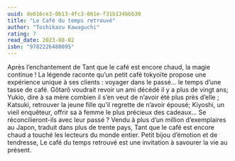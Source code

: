 ```yaml
---
uuid: de616ce3-0b13-4fc3-861e-f31b134bbb30
title: "Le Café du temps retrouvé"
author: "Toshikazu Kawaguchi"
rating: 7
read_date: 2023-08-02
isbn: "9782226480095"
---
```


Après l’enchantement de Tant que le café est encore chaud, la magie continue ! La légende raconte qu’un petit café tokyoïte propose une expérience unique à ses clients : voyager dans le passé... le temps d’une tasse de café. Gôtarô voudrait revoir un ami décédé il y a plus de vingt ans; Yukio, dire à sa mère combien il s’en veut de n’avoir été plus près d’elle ; Katsuki, retrouver la jeune fille qu’il regrette de n’avoir épousé; Kiyoshi, un vieil enquêteur, offrir sa à femme le plus précieux des cadeaux... Se réconcilieront-ils avec leur passé ? Vendu à plus d’un million d’exemplaires au Japon, traduit dans plus de trente pays, Tant que le café est encore chaud a touché les lecteurs du monde entier. Petit bijou d’émotion et de tendresse, Le café du temps retrouvé est une invitation à savourer la vie au présent.